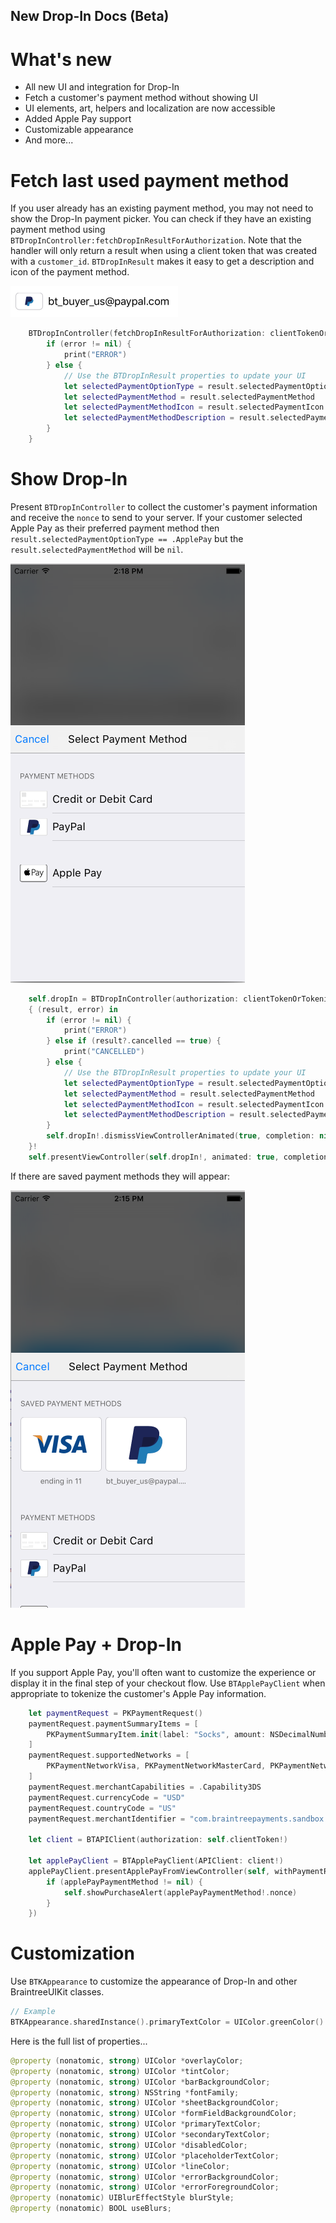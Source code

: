New Drop-In Docs (Beta)
------------------------------------

# What's new
- All new UI and integration for Drop-In
- Fetch a customer's payment method without showing UI
- UI elements, art, helpers and localization are now accessible
- Added Apple Pay support
- Customizable appearance
- And more...

# Fetch last used payment method
If you user already has an existing payment method, you may not need to show the Drop-In payment picker. You can check if they have an existing payment method using `BTDropInController:fetchDropInResultForAuthorization`. Note that the handler will only return a result when using a client token that was created with a `customer_id`. `BTDropInResult` makes it easy to get a description and icon of the payment method.

![Example payment method icon and description](saved-paypal-method.png "Example payment method icon and description")

```swift
    BTDropInController(fetchDropInResultForAuthorization: clientTokenOrTokenizeKey) { (result, error) in
        if (error != nil) {
            print("ERROR")
        } else {
            // Use the BTDropInResult properties to update your UI
            let selectedPaymentOptionType = result.selectedPaymentOptionType
            let selectedPaymentMethod = result.selectedPaymentMethod
            let selectedPaymentMethodIcon = result.selectedPaymentIcon
            let selectedPaymentMethodDescription = result.selectedPaymentDescription
        }
    }
```
# Show Drop-In
Present `BTDropInController` to collect the customer's payment information and receive the `nonce` to send to your server. If your customer selected Apple Pay as their preferred payment method then `result.selectedPaymentOptionType == .ApplePay` but the `result.selectedPaymentMethod` will be `nil`.

![Example no saved payment method](no-payment-methods.png "Example no saved payment method")

```swift
    self.dropIn = BTDropInController(authorization: clientTokenOrTokenizationKey, request: BTDropInRequest())
    { (result, error) in
        if (error != nil) {
            print("ERROR")
        } else if (result?.cancelled == true) {
            print("CANCELLED")
        } else {
            // Use the BTDropInResult properties to update your UI
            let selectedPaymentOptionType = result.selectedPaymentOptionType
            let selectedPaymentMethod = result.selectedPaymentMethod
            let selectedPaymentMethodIcon = result.selectedPaymentIcon
            let selectedPaymentMethodDescription = result.selectedPaymentDescription
        }
        self.dropIn!.dismissViewControllerAnimated(true, completion: nil)
    }!
    self.presentViewController(self.dropIn!, animated: true, completion: nil)
```

If there are saved payment methods they will appear:

![Example saved payment method](saved-payment-methods.png "Example saved payment method")

# Apple Pay + Drop-In
If you support Apple Pay, you'll often want to customize the experience or display it in the final step of your checkout flow. Use `BTApplePayClient` when appropriate to tokenize the customer's Apple Pay information.
```swift
    let paymentRequest = PKPaymentRequest()
    paymentRequest.paymentSummaryItems = [
        PKPaymentSummaryItem.init(label: "Socks", amount: NSDecimalNumber(string: "100"))
    ]
    paymentRequest.supportedNetworks = [
        PKPaymentNetworkVisa, PKPaymentNetworkMasterCard, PKPaymentNetworkDiscover, PKPaymentNetworkAmex
    ]
    paymentRequest.merchantCapabilities = .Capability3DS
    paymentRequest.currencyCode = "USD"
    paymentRequest.countryCode = "US"
    paymentRequest.merchantIdentifier = "com.braintreepayments.sandbox.Braintree-Demo"
    
    let client = BTAPIClient(authorization: self.clientToken!)
    
    let applePayClient = BTApplePayClient(APIClient: client!)
    applePayClient.presentApplePayFromViewController(self, withPaymentRequest: paymentRequest, completion: { (applePayPaymentMethod, error) in
        if (applePayPaymentMethod != nil) {
            self.showPurchaseAlert(applePayPaymentMethod!.nonce)
        }
    })
```

# Customization
Use `BTKAppearance` to customize the appearance of Drop-In and other BraintreeUIKit classes.
```swift
// Example
BTKAppearance.sharedInstance().primaryTextColor = UIColor.greenColor()
```

Here is the full list of properties...
```swift
@property (nonatomic, strong) UIColor *overlayColor;
@property (nonatomic, strong) UIColor *tintColor;
@property (nonatomic, strong) UIColor *barBackgroundColor;
@property (nonatomic, strong) NSString *fontFamily;
@property (nonatomic, strong) UIColor *sheetBackgroundColor;
@property (nonatomic, strong) UIColor *formFieldBackgroundColor;
@property (nonatomic, strong) UIColor *primaryTextColor;
@property (nonatomic, strong) UIColor *secondaryTextColor;
@property (nonatomic, strong) UIColor *disabledColor;
@property (nonatomic, strong) UIColor *placeholderTextColor;
@property (nonatomic, strong) UIColor *lineColor;
@property (nonatomic, strong) UIColor *errorBackgroundColor;
@property (nonatomic, strong) UIColor *errorForegroundColor;
@property (nonatomic) UIBlurEffectStyle blurStyle;
@property (nonatomic) BOOL useBlurs;
```
